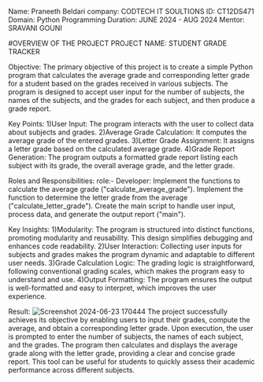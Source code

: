Name: Praneeth Beldari 
company: CODTECH IT SOULTIONS 
ID: CT12DS471 
Domain: Python Programming 
Duration: JUNE 2024 - AUG 2024 
Mentor: SRAVANI GOUNI

#OVERVIEW OF THE PROJECT 
PROJECT NAME: STUDENT GRADE TRACKER

Objective:
    The primary objective of this project is to create a simple Python program that calculates the average grade and corresponding letter grade for a student based on the grades received in various subjects. The program is designed to accept user input for the number of subjects, the names of the subjects, and the grades for each subject, and then produce a grade report.

Key Points:
1)User Input: The program interacts with the user to collect data about subjects and grades.
2)Average Grade Calculation: It computes the average grade of the entered grades.
3)Letter Grade Assignment: It assigns a letter grade based on the calculated average grade.
4)Grade Report Generation: The program outputs a formatted grade report listing each subject with its grade, the overall average grade, and the letter grade.

Roles and Responsibilities:
role:- Developer:
Implement the functions to calculate the average grade ("calculate_average_grade").
Implement the function to determine the letter grade from the average ("calculate_letter_grade").
Create the main script to handle user input, process data, and generate the output report ("main").

Key Insights:
1)Modularity: The program is structured into distinct functions, promoting modularity and reusability. This design simplifies debugging and enhances code readability.
2)User Interaction: Collecting user inputs for subjects and grades makes the program dynamic and adaptable to different user needs.
3)Grade Calculation Logic: The grading logic is straightforward, following conventional grading scales, which makes the program easy to understand and use.
4)Output Formatting: The program ensures the output is well-formatted and easy to interpret, which improves the user experience.


Result:
    ![Screenshot 2024-06-23 170444](https://github.com/Praneeth140419/CODTECH-TASK-2/assets/172062525/7ce65f85-98fc-4d71-a42c-2d400e3120b0)
The project successfully achieves its objective by enabling users to input their grades, compute the average, and obtain a corresponding letter grade. Upon execution, the user is prompted to enter the number of subjects, the names of each subject, and the grades. The program then calculates and displays the average grade along with the letter grade, providing a clear and concise grade report. This tool can be useful for students to quickly assess their academic performance across different subjects.
